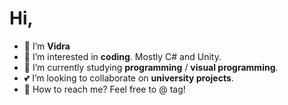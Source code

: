 # Hi,

-  🦦 I’m **Vidra**
- 🦖 I’m interested in **coding**. Mostly C# and Unity.
- 🌱 I’m currently studying **programming** / **visual programming**.
- 💕 I’m looking to collaborate on **university projects**.
- 📧 How to reach me? Feel free to @ tag!

<!---
feketea17/feketea17 is a ✨ special ✨ repository because its `README.md` (this file) appears on your GitHub profile.
You can click the Preview link to take a look at your changes.
--->
